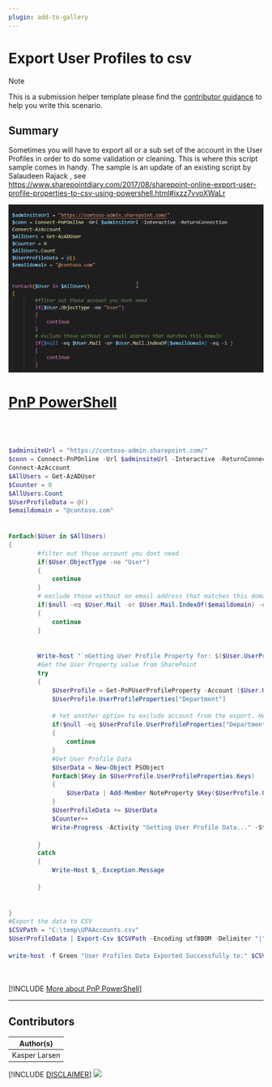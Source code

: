 ```yaml
---
plugin: add-to-gallery
---
```


# Export User Profiles to csv

> [!Note]
> This is a submission helper template please find the [contributor guidance](/docfx/contribute.md) to help you write this scenario.

## Summary

Sometimes you will have to export all or a sub set of the account in the User Profiles in order to do some validation or cleaning. This is where this script sample comes in handy.
The sample is an update of an existing script by Salaudeen Rajack , see https://www.sharepointdiary.com/2017/08/sharepoint-online-export-user-profile-properties-to-csv-using-powershell.html#ixzz7vvoXWaLr

![Example Screenshot](assets/example.png)


# [PnP PowerShell](#tab/pnpps)

```powershell



$adminsiteUrl = "https://contoso-admin.sharepoint.com/"
$conn = Connect-PnPOnline -Url $adminsiteUrl -Interactive -ReturnConnection
Connect-AzAccount
$AllUsers = Get-AzADUser 
$Counter = 0
$AllUsers.Count
$UserProfileData = @()
$emaildomain = "@contoso.com"


ForEach($User in $AllUsers)
{
        #filter out those account you dont need
        if($User.ObjectType -ne "User")
        {
            continue
        }
        # exclude those without an email address that matches this domain
        if($null -eq $User.Mail -or $User.Mail.IndexOf($emaildomain) -eq -1 )
        {
            continue
        }
        
        
        Write-host "`nGetting User Profile Property for: $($User.UserPrincipalName)" -f Yellow
        #Get the User Property value from SharePoint 
        try 
        {
            $UserProfile = Get-PnPUserProfileProperty -Account ($User.UserPrincipalName) -Connection $conn
            $UserProfile.UserProfileProperties["Department"]
            
            # Yet another option to exclude account from the export. Here we exclude account without a value in the Department field
            if($null -eq $UserProfile.UserProfileProperties["Department"] -or $UserProfile.UserProfileProperties["Department"] -eq "")
            {
                continue
            }
            #Get User Profile Data
            $UserData = New-Object PSObject
            ForEach($Key in $UserProfile.UserProfileProperties.Keys)
            { 
                $UserData | Add-Member NoteProperty $Key($UserProfile.UserProfileProperties[$Key])
            }
            $UserProfileData += $UserData
            $Counter++
            Write-Progress -Activity "Getting User Profile Data..." -Status "Getting User Profile $Counter of $($AllUsers.Count)" -PercentComplete (($Counter / $AllUsers.Count)  * 100)
        
        }
        catch 
        {
            Write-Host $_.Exception.Message
            
        }     
        

}
#Export the data to CSV
$CSVPath = "C:\temp\UPAAccounts.csv"
$UserProfileData | Export-Csv $CSVPath -Encoding utf8BOM -Delimiter "|"
   
write-host -f Green "User Profiles Data Exported Successfully to:" $CSVPath




```
[!INCLUDE [More about PnP PowerShell](../../docfx/includes/MORE-PNPPS.md)]
***


## Contributors

| Author(s) |
|-----------|
| Kasper Larsen |

[!INCLUDE [DISCLAIMER](../../docfx/includes/DISCLAIMER.md)]
<img src="https://m365-visitor-stats.azurewebsites.net/script-samples/scripts/spo-export-upa-accounts" aria-hidden="true" />
